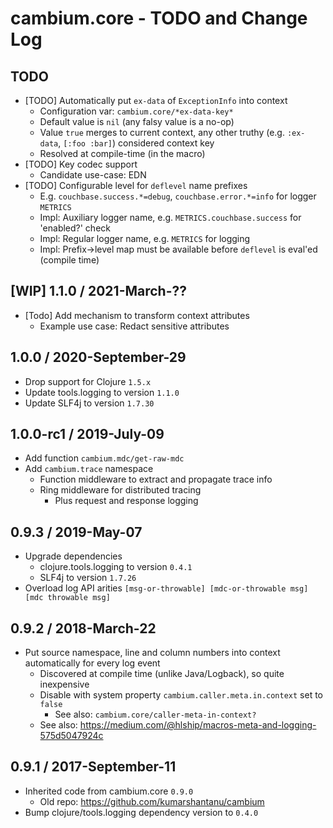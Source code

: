 # cambium.core - TODO and Change Log

## TODO

- [TODO] Automatically put `ex-data` of `ExceptionInfo` into context
  - Configuration var: `cambium.core/*ex-data-key*`
  - Default value is `nil` (any falsy value is a no-op)
  - Value `true` merges to current context, any other truthy (e.g. `:ex-data`, `[:foo :bar]`) considered context key
  - Resolved at compile-time (in the macro)
- [TODO] Key codec support
  - Candidate use-case: EDN
- [TODO] Configurable level for `deflevel` name prefixes
  - E.g. `couchbase.success.*=debug`, `couchbase.error.*=info` for logger `METRICS`
  - Impl: Auxiliary logger name, e.g. `METRICS.couchbase.success` for 'enabled?' check
  - Impl: Regular logger name, e.g. `METRICS` for logging
  - Impl: Prefix->level map must be available before `deflevel` is eval'ed (compile time)


## [WIP] 1.1.0 / 2021-March-??

- [Todo] Add mechanism to transform context attributes
  - Example use case: Redact sensitive attributes


## 1.0.0 / 2020-September-29

- Drop support for Clojure `1.5.x`
- Update tools.logging to version `1.1.0`
- Update SLF4j to version `1.7.30`


## 1.0.0-rc1 / 2019-July-09

- Add function `cambium.mdc/get-raw-mdc`
- Add `cambium.trace` namespace
  - Function middleware to extract and propagate trace info
  - Ring middleware for distributed tracing
    - Plus request and response logging


## 0.9.3 / 2019-May-07

- Upgrade dependencies
  - clojure.tools.logging to version `0.4.1`
  - SLF4j to version `1.7.26`
- Overload log API arities `[msg-or-throwable] [mdc-or-throwable msg] [mdc throwable msg]`


## 0.9.2 / 2018-March-22

- Put source namespace, line and column numbers into context automatically for every log event
  - Discovered at compile time (unlike Java/Logback), so quite inexpensive
  - Disable with system property `cambium.caller.meta.in.context` set to `false`
    - See also: `cambium.core/caller-meta-in-context?`
  - See also: https://medium.com/@hlship/macros-meta-and-logging-575d5047924c


## 0.9.1 / 2017-September-11

- Inherited code from cambium.core `0.9.0`
  - Old repo: https://github.com/kumarshantanu/cambium
- Bump clojure/tools.logging dependency version to `0.4.0`
